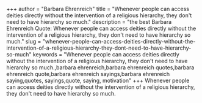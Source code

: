 +++
author = "Barbara Ehrenreich"
title = "Whenever people can access deities directly without the intervention of a religious hierarchy, they don't need to have hierarchy so much."
description = "the best Barbara Ehrenreich Quote: Whenever people can access deities directly without the intervention of a religious hierarchy, they don't need to have hierarchy so much."
slug = "whenever-people-can-access-deities-directly-without-the-intervention-of-a-religious-hierarchy-they-dont-need-to-have-hierarchy-so-much"
keywords = "Whenever people can access deities directly without the intervention of a religious hierarchy, they don't need to have hierarchy so much.,barbara ehrenreich,barbara ehrenreich quotes,barbara ehrenreich quote,barbara ehrenreich sayings,barbara ehrenreich saying,quotes, sayings,quote, saying, motivation"
+++
Whenever people can access deities directly without the intervention of a religious hierarchy, they don't need to have hierarchy so much.

